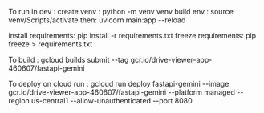 To run in dev :
create venv :
python -m venv venv
build env :
source venv/Scripts/activate
then:
uvicorn main:app --reload

install requirements:
pip install -r requirements.txt
freeze requirements:
pip freeze > requirements.txt

To build :
gcloud builds submit --tag gcr.io/drive-viewer-app-460607/fastapi-gemini

To deploy on cloud run :
gcloud run deploy fastapi-gemini --image gcr.io/drive-viewer-app-460607/fastapi-gemini --platform managed --region us-central1 --allow-unauthenticated --port 8080
